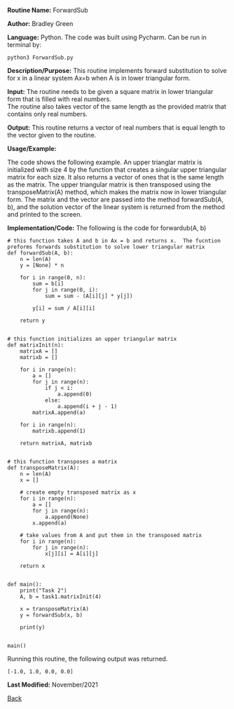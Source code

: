 
**Routine Name:**          ForwardSub

**Author:** Bradley Green

**Language:** Python. The code was built using Pycharm. Can be run in terminal by:


    python3 ForwardSub.py


**Description/Purpose:** This routine implements forward substitution to solve for x in a linear system Ax=b when A is in lower triangular form.

**Input:**  The routine needs to be given a square matrix in lower triangular form that is filled with real numbers.  
The routine also takes vector of the same length as the provided matrix that contains only real numbers.

**Output:** This routine returns a vector of real numbers that is equal length to the vector given to the routine.

**Usage/Example:**


The code shows the following example.  An upper trianglar matrix is initialized with size 4 by the function that creates a singular upper 
triangular matrix for each size. It also returns a vector of ones that is the same length as the matrix.  The upper triangular matrix is then 
transposed using the transposeMatrix(A) method, which makes the matrix now in lower triangular form.  The matrix and the vector are passed 
into the method forwardSub(A, b), and the solution vector of the linear system is returned from the method and printed to the screen.



**Implementation/Code:** The following is the code for forwardub(A, b)

        
    # this function takes A and b in Ax = b and returns x.  The fucntion preforms forwards substitution to solve lower triangular matrix
    def forwardSub(A, b):
        n = len(A)
        y = [None] * n

        for i in range(0, n):
            sum = b[i]
            for j in range(0, i):
                sum = sum - (A[i][j] * y[j])

            y[i] = sum / A[i][i]

        return y

    
    # this function initializes an upper triangular matrix
    def matrixInit(n):
        matrixA = []
        matrixb = []

        for i in range(n):
            a = []
            for j in range(n):
                if j < i:
                    a.append(0)
                else:
                    a.append(i + j - 1)
            matrixA.append(a)

        for i in range(n):
            matrixb.append(1)

        return matrixA, matrixb


    # this function transposes a matrix
    def transposeMatrix(A):
        n = len(A)
        x = []

        # create empty transposed matrix as x
        for i in range(n):
            a = []
            for j in range(n):
                a.append(None)
            x.append(a)

        # take values from A and put them in the transposed matrix
        for i in range(n):
            for j in range(n):
                x[j][i] = A[i][j]

        return x
        

    def main():
        print("Task 2")
        A, b = task1.matrixInit(4)

        x = transposeMatrix(A)
        y = forwardSub(x, b)

        print(y)


    main()



Running this routine, the following output was returned. 

    [-1.0, 1.0, 0.0, 0.0]

**Last Modified:** November/2021

[Back](../README.md)
